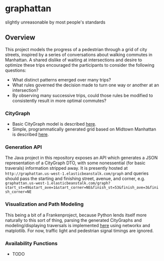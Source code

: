 # graphattan
slightly unreasonable by most people's standards

## Overview
This project models the progress of a pedestrian through a grid of city streets, inspired by a series of conversations
about walking commutes in Manhattan. A shared dislike of waiting at intersections and desire to optimize these trips encouraged the participants to consider the following questions:
- What distinct patterns emerged over many trips?
- What rules governed the decision made to turn one way or another at an intersection?
- By observing many successive trips, could those rules be modified to consistently result in more optimal commutes?

### CityGraph
- Basic CityGraph model is described [here](https://github.com/erchiggins/graphattan/wiki/CityGraph).
- Simple, programmatically generated grid based on Midtown Manhattan is described [here](https://github.com/erchiggins/graphattan/wiki/MidtownGraphBuilder).

### Generation API
The Java project in this repository exposes an API which generates a JSON representation of a CityGraph DTO, with some nonessential (for basic traverals) information stripped away. It is presently hosted at `http://graphattan.us-west-1.elasticbeanstalk.com/graph` and queries should pass the starting and finishing street, avenue, and corner, e.g. 
``graphattan.us-west-1.elasticbeanstalk.com/graph?start_st=49&start_ave=1&start_corner=NE&finish_st=53&finish_ave=3&finish_corner=NE
``

### Visualization and Path Modeling
This being a bit of a Frankenproject, because Python lends itself more naturally to this sort of thing, parsing the generated CityGraphs and modeling/displaying traversals is implemented [here]() using networkx and matplotlib. For now, traffic light and pedestrian signal timings are ignored.

### Availability Functions
- TODO
